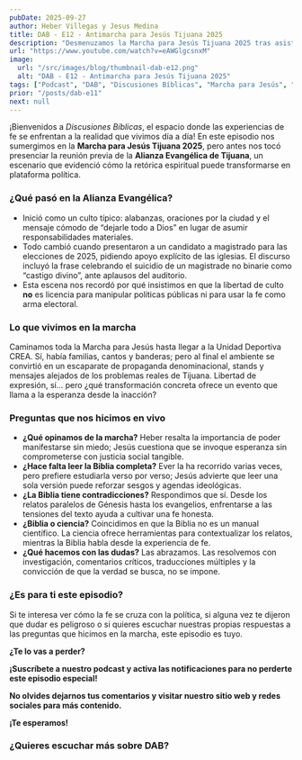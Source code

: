 ```yaml
---
pubDate: 2025-09-27
author: Heber Villegas y Jesus Medina
title: DAB - E12 - Antimarcha para Jesús Tijuana 2025
description: "Desmenuzamos la Marcha para Jesús Tijuana 2025 tras asistir a la Alianza Evangélica y cuestionar el uso político de la fe."
url: "https://www.youtube.com/watch?v=eAWGlgcsnxM"
image:
  url: "/src/images/blog/thumbnail-dab-e12.png"
  alt: "DAB - E12 - Antimarcha para Jesús Tijuana 2025"
tags: ["Podcast", "DAB", "Discusiones Bíblicas", "Marcha para Jesús", "Tijuana", "Política", "Contradicciones"]
prior: "/posts/dab-e11"
next: null
---
```


¡Bienvenidos a *Discusiones Bíblicas*, el espacio donde las experiencias de fe se enfrentan a la realidad que vivimos día a día! En este episodio nos sumergimos en la **Marcha para Jesús Tijuana 2025**, pero antes nos tocó presenciar la reunión previa de la **Alianza Evangélica de Tijuana**, un escenario que evidenció cómo la retórica espiritual puede transformarse en plataforma política.

### **¿Qué pasó en la Alianza Evangélica?**

- Inició como un culto típico: alabanzas, oraciones por la ciudad y el mensaje cómodo de “dejarle todo a Dios” en lugar de asumir responsabilidades materiales.
- Todo cambió cuando presentaron a un candidato a magistrado para las elecciones de 2025, pidiendo apoyo explícito de las iglesias. El discurso incluyó la frase celebrando el suicidio de un magistrade no binarie como “castigo divino”, ante aplausos del auditorio.
- Esta escena nos recordó por qué insistimos en que la libertad de culto **no** es licencia para manipular políticas públicas ni para usar la fe como arma electoral.

### **Lo que vivimos en la marcha**

Caminamos toda la Marcha para Jesús hasta llegar a la Unidad Deportiva CREA. Sí, había familias, cantos y banderas; pero al final el ambiente se convirtió en un escaparate de propaganda denominacional, stands y mensajes alejados de los problemas reales de Tijuana. Libertad de expresión, sí… pero ¿qué transformación concreta ofrece un evento que llama a la esperanza desde la inacción?

### **Preguntas que nos hicimos en vivo**

- **¿Qué opinamos de la marcha?** Heber resalta la importancia de poder manifestarse sin miedo; Jesús cuestiona que se invoque esperanza sin comprometerse con justicia social tangible.
- **¿Hace falta leer la Biblia completa?** Ever la ha recorrido varias veces, pero prefiere estudiarla verso por verso; Jesús advierte que leer una sola versión puede reforzar sesgos y agendas ideológicas.
- **¿La Biblia tiene contradicciones?** Respondimos que sí. Desde los relatos paralelos de Génesis hasta los evangelios, enfrentarse a las tensiones del texto ayuda a cultivar una fe honesta.
- **¿Biblia o ciencia?** Coincidimos en que la Biblia no es un manual científico. La ciencia ofrece herramientas para contextualizar los relatos, mientras la Biblia habla desde la experiencia de fe.
- **¿Qué hacemos con las dudas?** Las abrazamos. Las resolvemos con investigación, comentarios críticos, traducciones múltiples y la convicción de que la verdad se busca, no se impone.

### **¿Es para ti este episodio?**

Si te interesa ver cómo la fe se cruza con la política, si alguna vez te dijeron que dudar es peligroso o si quieres escuchar nuestras propias respuestas a las preguntas que hicimos en la marcha, este episodio es tuyo.

**¿Te lo vas a perder?**

**¡Suscríbete a nuestro podcast y activa las notificaciones para no perderte este episodio especial!**

**No olvides dejarnos tus comentarios y visitar nuestro sitio web y redes sociales para más contenido.**

**¡Te esperamos!**

### **¿Quieres escuchar más sobre DAB?**

